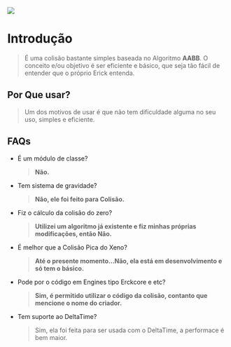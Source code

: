 ![](https://media.discordapp.net/attachments/871772111063101550/1011116083341692999/20220822_003310.png)
# Introdução
> É uma colisão bastante simples baseada no Algoritmo **AABB**.
> O conceito e/ou objetivo é ser eficiente e básico, que seja tão fácil de entender que o próprio Erick entenda.

## Por Que usar?
> Um dos motivos de usar é que não tem dificuldade alguma no seu uso, simples e eficiente.

## FAQs
* É um módulo de classe?
  > **Não.**
* Tem sistema de gravidade?
  > **Não, ele foi feito para Colisão.**
* Fiz o cálculo da colisão do zero?
  > **Utilizei um algoritmo já existente e fiz minhas próprias modificações, então Não.**
* É melhor que a Colisão Pica do Xeno?
  > **Até o presente momento...Não, ela está em desenvolvimento e só tem o básico.**
* Pode por o código em Engines tipo Erckcore e etc?
  > **Sim, é permitido utilizar o código da colisão, contanto que mencione o nome do criador.**
* Tem suporte ao DeltaTime?
  > Sim, ela foi feita para ser usada com o DeltaTime, a performace é bem maior.
